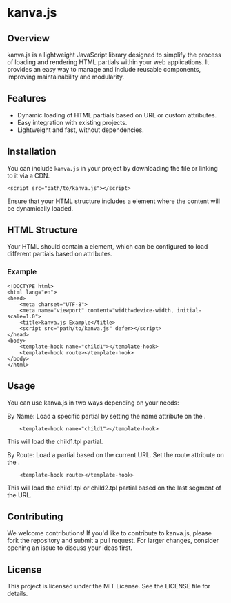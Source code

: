 # kanva.js

## Overview

kanva.js is a lightweight JavaScript library designed to simplify the process of loading and rendering HTML partials within your web applications. It provides an easy way to manage and include reusable components, improving maintainability and modularity.

## Features
- Dynamic loading of HTML partials based on URL or custom attributes.
- Easy integration with existing projects.
- Lightweight and fast, without dependencies.

## Installation

You can include `kanva.js` in your project by downloading the file or linking to it via a CDN.
```
<script src="path/to/kanva.js"></script>
```
Ensure that your HTML structure includes a <template-hook> element where the content will be dynamically loaded.

## HTML Structure
Your HTML should contain a <code><template-hook></code> element, which can be configured to load different partials based on attributes.

### Example
```
<!DOCTYPE html>
<html lang="en">
<head>
    <meta charset="UTF-8">
    <meta name="viewport" content="width=device-width, initial-scale=1.0">
    <title>kanva.js Example</title>
    <script src="path/to/kanva.js" defer></script>
</head>
<body>
    <template-hook name="child1"></template-hook>
    <template-hook route></template-hook>
</body>
</html>    
```

## Usage

You can use kanva.js in two ways depending on your needs:

By Name: Load a specific partial by setting the name attribute on the <template-hook>.
```
    <template-hook name="child1"></template-hook>
```

This will load the child1.tpl partial.

By Route: Load a partial based on the current URL. Set the route attribute on the <template-hook>.

```
    <template-hook route></template-hook>
```

This will load the child1.tpl or child2.tpl partial based on the last segment of the URL.

## Contributing

We welcome contributions! If you'd like to contribute to kanva.js, please fork the repository and submit a pull request. For larger changes, consider opening an issue to discuss your ideas first.

## License

This project is licensed under the MIT License. See the LICENSE file for details.


